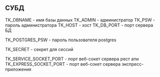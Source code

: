 ## СУБД
TK_DBNAME - имя базы данных
TK_ADMIN - администратор
TK_PSW - пароль администратора
TK_HOST - хост
TK_DB_PORT - порт сервера БД

TK_POSTGRES_PSW - пароль пользователя postgres

TK_SECRET - секрет для сессий

TK_SERVICE_SOCKET_PORT - порт веб-сокет сервера рест апи
TK_EXPRESS_SOCKET_PORT - порт веб-сокет сервера экспресс-приложения
